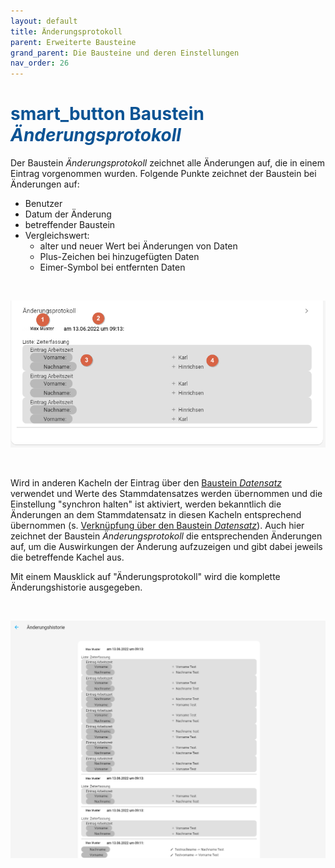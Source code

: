 ```yaml
---
layout: default
title: Änderungsprotokoll
parent: Erweiterte Bausteine
grand_parent: Die Bausteine und deren Einstellungen
nav_order: 26
---
```


# <span style="color:#0b5394"><span class="material-icons">smart_button</span> **Baustein *Änderungsprotokoll***</span>

Der Baustein *Änderungsprotokoll* zeichnet alle Änderungen auf, die in einem Eintrag vorgenommen wurden.
Folgende Punkte zeichnet der Baustein bei Änderungen auf:

- Benutzer
- Datum der Änderung
- betreffender Baustein
- Vergleichswert:
    - alter und neuer Wert bei Änderungen von Daten
    - Plus-Zeichen bei hinzugefügten Daten
    - Eimer-Symbol bei entfernten Daten

&nbsp;

![changelog](\assets\record-spec-settings\changelog.png "changelog")

&nbsp;

Wird in anderen Kacheln der Eintrag über den [Baustein *Datensatz*](/docs/record-spec-settings/grand-child-expanded/record.html) verwendet und Werte des Stammdatensatzes werden übernommen und die Einstellung "synchron halten" ist aktiviert, werden bekanntlich die Änderungen an dem Stammdatensatz in diesen Kacheln entsprechend übernommen (s. [Verknüpfung über den Baustein *Datensatz*](/docs/link-lists.html)). Auch hier zeichnet der Baustein *Änderungsprotokoll* die entsprechenden Änderungen auf, um die Auswirkungen der Änderung aufzuzeigen und gibt dabei jeweils die betreffende Kachel aus.

Mit einem Mausklick auf "Änderungsprotokoll" wird die komplette Änderungshistorie ausgegeben.

&nbsp;

![changelog](\assets\record-spec-settings\changelog1.png "changelog")
